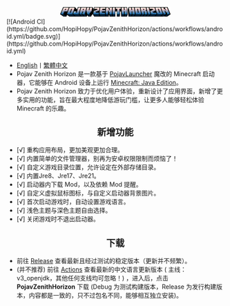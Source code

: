 <div align="center">
    <img width="256" src=".github/images/PojavZenithHorizon.png"></img>
</div>
[![Android CI](https://github.com/HopiHopy/PojavZenithHorizon/actions/workflows/android.yml/badge.svg)](https://github.com/HopiHopy/PojavZenithHorizon/actions/workflows/android.yml)  

- <a href="/README-EN_US.md">English</a>丨<a href="/README-ZH_TW.md">繁體中文</a>
- Pojav Zenith Horizon 是一款基于 [PojavLauncher](https://github.com/PojavLauncherTeam/PojavLauncher) 魔改的 Minecraft 启动器，它能够在 Android 设备上运行 [Minecraft: Java Edition](https://www.minecraft.net/)。
- Pojav Zenith Horizon 致力于优化用户体验，重新设计了应用界面，新增了更多实用的功能，旨在最大程度地降低游玩门槛，让更多人能够轻松体验 Minecraft 的乐趣。

<h2 align="center">新增功能</h2>  

- [√] 重构应用布局，更加美观更加合理。
- [√] 内置简单的文件管理器，别再为安卓权限限制而烦恼了！
- [√] 自定义游戏目录位置，允许设定在外部存储目录。
- [√] 内置Jre8、Jre17、Jre21。
- [√] 启动器内下载 Mod，以及依赖 Mod 提醒。
- [√] 自定义虚拟鼠标图标，与自定义启动器背景图片。
- [√] 首次启动游戏时，自动设置游戏语言。
- [√] 浅色主题与深色主题自由选择。
- [√] 关闭游戏时不退出启动器。

<h2 align="center">下载</h2>  

- 前往 [Release](https://github.com/HopiHopy/PojavZenithHorizon/releases) 查看最新且经过测试的稳定版本（更新并不频繁）。  
- (并不推荐) 前往 [Actions](https://github.com/HopiHopy/PojavZenithHorizon/actions) 查看最新的中文语言更新版本 ( 主线：v3_openjdk，其他任何支线均可忽略！)
，进入后，点击 **PojavZenithHorizon** 下载 (Debug 为测试构建版本，Release 为发行构建版本，内容都是一致的，只不过包名不同，能够相互独立安装)。